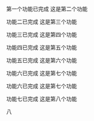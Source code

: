 第一个功能已完成
这是第二个功能

功能二已完成
这是第三个功能

功能三已完成
这是第四个功能

功能四已完成
这是第五个功能

功能五已完成
这是第六个功能

功能六已完成
这是第七个功能

功能六已完成
这是第七个功能

功能七已完成
这是第八个功能

八
